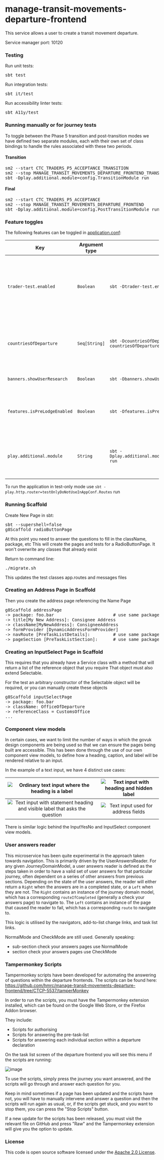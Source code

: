 
# manage-transit-movements-departure-frontend

This service allows a user to create a transit movement departure.

Service manager port: 10120

### Testing

Run unit tests:
<pre>sbt test</pre>  
Run integration tests:
<pre>sbt it/test</pre>
Run accessibility linter tests:
<pre>sbt A11y/test</pre>

### Running manually or for journey tests

To toggle between the Phase 5 transition and post-transition modes we have defined two separate modules, each with their own set of class bindings to handle the rules associated with these two periods.

#### Transition
<pre>
sm2 --start CTC_TRADERS_P5_ACCEPTANCE_TRANSITION
sm2 --stop MANAGE_TRANSIT_MOVEMENTS_DEPARTURE_FRONTEND_TRANSITION
sbt -Dplay.additional.module=config.TransitionModule run
</pre>

#### Final
<pre>
sm2 --start CTC_TRADERS_P5_ACCEPTANCE
sm2 --stop MANAGE_TRANSIT_MOVEMENTS_DEPARTURE_FRONTEND
sbt -Dplay.additional.module=config.PostTransitionModule run
</pre>

### Feature toggles

The following features can be toggled in [application.conf](conf/application.conf):

| Key                          | Argument type | sbt                                                             | Description                                                                                                                                                                                    |
|------------------------------|---------------|-----------------------------------------------------------------|------------------------------------------------------------------------------------------------------------------------------------------------------------------------------------------------|
| `trader-test.enabled`        | `Boolean`     | `sbt -Dtrader-test.enabled=true run`                            | If enabled, this will override the behaviour of the "Is this page not working properly?" and "feedback" links. This is so we can receive feedback in the absence of Deskpro in `externaltest`. |
| `countriesOfDeparture`       | `Seq[String]` | `sbt -DcountriesOfDeparture.0=GB countriesOfDeparture.1=XI run` | Controls which countries we fetch offices of departure for. This is so we can run XI only from June 28th before going live with both GB and XI on July 1st.                                    |
| `banners.showUserResearch`   | `Boolean`     | `sbt -Dbanners.showUserResearch=true run`                       | Controls whether or not we show the user research banner.                                                                                                                                      |
| `features.isPreLodgeEnabled` | `Boolean`     | `sbt -Dfeatures.isPreLodgeEnabled=true run`                     | Controls whether or not we ask the user if it is a standard (A) or pre-lodged (D) declaration. If false we default to standard (A).                                                            |
| `play.additional.module`     | `String`      | `sbt -Dplay.additional.module=config.PostTransitionModule run`  | Controls which module (TransitionModule or PostTransitionModule) we bind to the application at start-up.                                                                                       |

To run the application in test-only mode use `sbt -play.http.router=testOnlyDoNotUseInAppConf.Routes` run

### Running Scaffold

Create New Page in sbt:
<pre>sbt --supershell=false
g8Scaffold radioButtonPage
</pre>
At this point you need to answer the questions to fill in the className, package, etc
This will create the pages and tests for a RadioButtonPage. It won't overwrite any classes that already exist

Return to command line:
<pre>./migrate.sh
</pre>

This updates the test classes app.routes and messages files

### Creating an Address Page in Scaffold
Then you create the address page referencing the Name Page
<pre>g8Scaffold addressPage
-> package: foo.bar                       # use same package as created for Address name page above
-> title[My New Address]: Consignee Address                    
-> className[MyNewAddress]: ConsigneeAddress
-> formProvider [DynamicAddressFormProvider]
-> navRoute [PreTaskListDetails]:         # use same package as created for Address name page above
-> pageSection [PreTaskListSection]:      # use same package as created for Address name page above
</pre>

### Creating an InputSelect Page in Scaffold
This requires that you already have a Service class with a method that will return a list of the reference object that you require
That object must also extend Selectable.

For the test an arbitrary constructor of the Selectable object will be required, or you can manually create these objects
<pre>g8Scaffold inputSelectPage
-> package: foo.bar
-> className: OfficeOfDeparture
-> referenceClass = CustomsOffice
...
</pre>

### Component view models
In certain cases, we want to limit the number of ways in which the govuk design components are being used so that we can ensure the pages being built are accessible.
This has been done through the use of our own component view models, to define how a heading, caption, and label will be rendered relative to an input.

In the example of a text input, we have 4 distinct use cases:

![Ordinary text input where the heading is a label](images/OrdinaryTextInput.png) | ![Text input with heading and hidden label](images/TextInputWithHiddenLabel.png)
:-------------------------:|:-------------------------:
![Text input with statement heading and visible label that asks the question](images/TextInputWithStatementHeading.png) | ![Text input used for address fields](images/AddressTextInput.png)

There is similar logic behind the InputYesNo and InputSelect component view models.

### User answers reader
This microservice has been quite experimental in the approach taken towards navigation. This is primarily driven by the UserAnswersReader.
For any given JourneyDomainModel, a user answers reader is defined as the steps taken in order to have a valid set of user answers for that particular journey, often dependent on a series of other answers from previous sections.
Depending on the state of the user answers, the reader will either return a `Right` when the answers are in a completed state, or a `Left` when they are not.
The `Right` contains an instance of the journey domain model, which has a corresponding `routeIfCompleted` (generally a check your answers page) to navigate to.
The `Left` contains an instance of the page that caused the reader to fail, which has a corresponding `route` to navigate to.

This logic is utilised by the navigators, add-to-list change links, and task list links.

NormalMode and CheckMode are still used. Generally speaking:
* sub-section check your answers pages use NormalMode
* section check your answers pages use CheckMode

### Tampermonkey Scripts
Tampermonkey scripts have been developed for automating the answering of questions within the departure frontends. The scripts can be found here: https://github.com/hmrc/manage-transit-movements-departure-frontend/tree/CTCP-5537/tamperMonkey

In order to run the scripts, you must have the Tampermonkey extension installed, which can be found on the Google Web Store, or the Firefox Addon browser.

They include:
  * Scripts for authorising
  * Scripts for answering the pre-task-list
  * Scripts for answering each individual section within a departure declaration

On the task list screen of the departure frontend you will see this menu if the scripts are running:

![image](https://github.com/hmrc/manage-transit-movements-departure-frontend/assets/99188015/8b2959ef-bbdf-409f-aa45-1c8949937a2b)

To use the scripts, simply press the journey you want answered, and the scripts will go through and answer each question for you.

Keep in mind sometimes if a page has been updated and the scripts have not, you will have to manually intervene and answer a question and then the scripts will run again as usual, or, if the scripts get stuck, and you want to stop them, you can press the "Stop Scripts" button.

If a new update for the scripts has been released, you must visit the relevant file on GitHub and press "Raw" and the Tampermonkey extension will give you the option to update.

### License

This code is open source software licensed under the [Apache 2.0 License]("http://www.apache.org/licenses/LICENSE-2.0.html").

